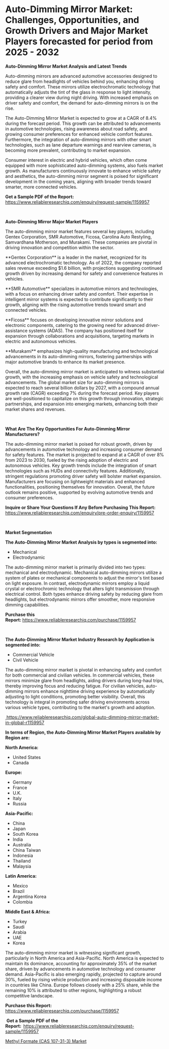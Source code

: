 <p><h1>Auto-Dimming Mirror Market: Challenges, Opportunities, and Growth Drivers and Major Market Players forecasted for period from 2025 - 2032</h1></p><p><strong>Auto-Dimming Mirror Market Analysis and Latest Trends</strong></p>
<p><p>Auto-dimming mirrors are advanced automotive accessories designed to reduce glare from headlights of vehicles behind you, enhancing driving safety and comfort. These mirrors utilize electrochromatic technology that automatically adjusts the tint of the glass in response to light intensity, providing a clearer view during night driving. With increased emphasis on driver safety and comfort, the demand for auto-dimming mirrors is on the rise.</p><p>The Auto-Dimming Mirror Market is expected to grow at a CAGR of 8.4% during the forecast period. This growth can be attributed to advancements in automotive technologies, rising awareness about road safety, and growing consumer preferences for enhanced vehicle comfort features. Furthermore, the integration of auto-dimming mirrors with other smart technologies, such as lane departure warnings and rearview cameras, is becoming more prevalent, contributing to market expansion.</p><p>Consumer interest in electric and hybrid vehicles, which often come equipped with more sophisticated auto-dimming systems, also fuels market growth. As manufacturers continuously innovate to enhance vehicle safety and aesthetics, the auto-dimming mirror segment is poised for significant development in the coming years, aligning with broader trends toward smarter, more connected vehicles.</p></p>
<p><strong>Get a Sample PDF of the Report:&nbsp;</strong> <a href="https://www.reliableresearchiq.com/enquiry/request-sample/1159957?utm_campaign=3107&utm_medium=2&utm_source=Github&utm_content=ia&utm_term=22032025&utm_id=auto-dimming-mirror">https://www.reliableresearchiq.com/enquiry/request-sample/1159957</a></p>
<p>&nbsp;</p>
<p><strong>Auto-Dimming Mirror Major Market Players</strong></p>
<p><p>The auto-dimming mirror market features several key players, including Gentex Corporation, SMR Automotive, Ficosa, Carolina Auto Restyling, Samvardhana Motherson, and Murakami. These companies are pivotal in driving innovation and competition within the sector.</p><p>**Gentex Corporation** is a leader in the market, recognized for its advanced electrochromatic technology. As of 2022, the company reported sales revenue exceeding $1.6 billion, with projections suggesting continued growth driven by increasing demand for safety and convenience features in vehicles.</p><p>**SMR Automotive** specializes in automotive mirrors and technologies, with a focus on enhancing driver safety and comfort. Their expertise in intelligent mirror systems is expected to contribute significantly to their growth, aligning with the rising automotive trends toward smart and connected vehicles.</p><p>**Ficosa** focuses on developing innovative mirror solutions and electronic components, catering to the growing need for advanced driver-assistance systems (ADAS). The company has positioned itself for expansion through collaborations and acquisitions, targeting markets in electric and autonomous vehicles.</p><p>**Murakami** emphasizes high-quality manufacturing and technological advancements in its auto-dimming mirrors, fostering partnerships with major automotive brands to enhance its market presence.</p><p>Overall, the auto-dimming mirror market is anticipated to witness substantial growth, with the increasing emphasis on vehicle safety and technological advancements. The global market size for auto-dimming mirrors is expected to reach several billion dollars by 2027, with a compound annual growth rate (CAGR) exceeding 7% during the forecast period. Key players are well-positioned to capitalize on this growth through innovation, strategic partnerships, and expansion into emerging markets, enhancing both their market shares and revenues.</p></p>
<p>&nbsp;</p>
<p><strong>What Are The Key Opportunities For Auto-Dimming Mirror Manufacturers?</strong></p>
<p><p>The auto-dimming mirror market is poised for robust growth, driven by advancements in automotive technology and increasing consumer demand for safety features. The market is projected to expand at a CAGR of over 8% from 2023 to 2030, fueled by the rising adoption of electric and autonomous vehicles. Key growth trends include the integration of smart technologies such as HUDs and connectivity features. Additionally, stringent regulations promoting driver safety will bolster market expansion. Manufacturers are focusing on lightweight materials and enhanced functionalities, positioning themselves for innovation. Overall, the future outlook remains positive, supported by evolving automotive trends and consumer preferences.</p></p>
<p><strong>Inquire or Share Your Questions If Any Before Purchasing This Report:</strong> <a href="https://www.reliableresearchiq.com/enquiry/pre-order-enquiry/1159957?utm_campaign=3107&utm_medium=2&utm_source=Github&utm_content=ia&utm_term=22032025&utm_id=auto-dimming-mirror">https://www.reliableresearchiq.com/enquiry/pre-order-enquiry/1159957</a></p>
<p>&nbsp;</p>
<p><strong>Market Segmentation</strong></p>
<p><strong>The Auto-Dimming Mirror Market Analysis by types is segmented into:</strong></p>
<p><ul><li>Mechanical</li><li>Electrodynamic</li></ul></p>
<p><p>The auto-dimming mirror market is primarily divided into two types: mechanical and electrodynamic. Mechanical auto-dimming mirrors utilize a system of plates or mechanical components to adjust the mirror's tint based on light exposure. In contrast, electrodynamic mirrors employ a liquid crystal or electrochromic technology that alters light transmission through electrical control. Both types enhance driving safety by reducing glare from headlights, but electrodynamic mirrors offer smoother, more responsive dimming capabilities.</p></p>
<p><strong>Purchase this Report:&nbsp;</strong><a href="https://www.reliableresearchiq.com/purchase/1159957?utm_campaign=3107&utm_medium=2&utm_source=Github&utm_content=ia&utm_term=22032025&utm_id=auto-dimming-mirror">https://www.reliableresearchiq.com/purchase/1159957</a></p>
<p>&nbsp;</p>
<p><strong>The Auto-Dimming Mirror Market Industry Research by Application is segmented into:</strong></p>
<p><ul><li>Commercial Vehicle</li><li>Civil Vehicle</li></ul></p>
<p><p>The auto-dimming mirror market is pivotal in enhancing safety and comfort for both commercial and civilian vehicles. In commercial vehicles, these mirrors minimize glare from headlights, aiding drivers during long-haul trips, thereby improving focus and reducing fatigue. For civilian vehicles, auto-dimming mirrors enhance nighttime driving experience by automatically adjusting to light conditions, promoting better visibility. Overall, this technology is integral in promoting safer driving environments across various vehicle types, contributing to the market's growth and adoption.</p></p>
<p><a href="https://www.reliableresearchiq.com/global-auto-dimming-mirror-market-in-global-r1159957?utm_campaign=3107&utm_medium=2&utm_source=Github&utm_content=ia&utm_term=22032025&utm_id=auto-dimming-mirror">&nbsp;https://www.reliableresearchiq.com/global-auto-dimming-mirror-market-in-global-r1159957</a></p>
<p><strong>In terms of Region, the Auto-Dimming Mirror Market Players available by Region are:</strong></p>
<p>
    <p> <strong> North America: </strong>
        <ul>
            <li>United States</li>
            <li>Canada</li>
        </ul>
        </p> 
    <p> <strong> Europe: </strong>
        <ul>
            <li>Germany</li>
            <li>France</li>
            <li>U.K.</li>
            <li>Italy</li>
            <li>Russia</li>
        </ul>
        </p> 
    <p> <strong> Asia-Pacific: </strong>
        <ul>
            <li>China</li>
            <li>Japan</li>
            <li>South Korea</li>
            <li>India</li>
            <li>Australia</li>
            <li>China Taiwan</li>
            <li>Indonesia</li>
            <li>Thailand</li>
            <li>Malaysia</li>
        </ul>
        </p> 
    <p> <strong> Latin America: </strong>
        <ul>
            <li>Mexico</li>
            <li>Brazil</li>
            <li>Argentina Korea</li>
            <li>Colombia</li>
        </ul>
        </p> 
    <p> <strong> Middle East & Africa: </strong>
        <ul>
            <li>Turkey</li>
            <li>Saudi</li>
            <li>Arabia</li>
            <li>UAE</li>
            <li>Korea</li>
        </ul>
    </p>
    </p>
<p><p>The auto-dimming mirror market is witnessing significant growth, particularly in North America and Asia-Pacific. North America is expected to maintain its dominance, accounting for approximately 35% of the market share, driven by advancements in automotive technology and consumer demand. Asia-Pacific is also emerging rapidly, projected to capture around 30%, fueled by rising vehicle production and increasing disposable income in countries like China. Europe follows closely with a 25% share, while the remaining 10% is attributed to other regions, highlighting a robust competitive landscape.</p></p>
<p><strong>Purchase this Report: </strong><a href="https://www.reliableresearchiq.com/purchase/1159957?utm_campaign=3107&utm_medium=2&utm_source=Github&utm_content=ia&utm_term=22032025&utm_id=auto-dimming-mirror">https://www.reliableresearchiq.com/purchase/1159957</a></p>
<p>&nbsp;<strong>Get a Sample PDF of the Report:&nbsp;&nbsp;</strong><a href="https://www.reliableresearchiq.com/enquiry/request-sample/1159957?utm_campaign=3107&utm_medium=2&utm_source=Github&utm_content=ia&utm_term=22032025&utm_id=auto-dimming-mirror">https://www.reliableresearchiq.com/enquiry/request-sample/1159957</a></p>
<p><strong></strong></p>
<p><p><a href="https://github.com/daphnyvashdi/Market-Research-Report-List-1/blob/main/methyl-formate-cas-107-31-3-market.md?utm_campaign=3107&utm_medium=2&utm_source=Github&utm_content=ia&utm_term=22032025&utm_id=auto-dimming-mirror">Methyl Formate (CAS 107-31-3) Market</a></p></p>